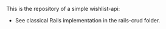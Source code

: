 This is the repository of a simple wishlist-api:
* See classical Rails implementation in the rails-crud folder.
